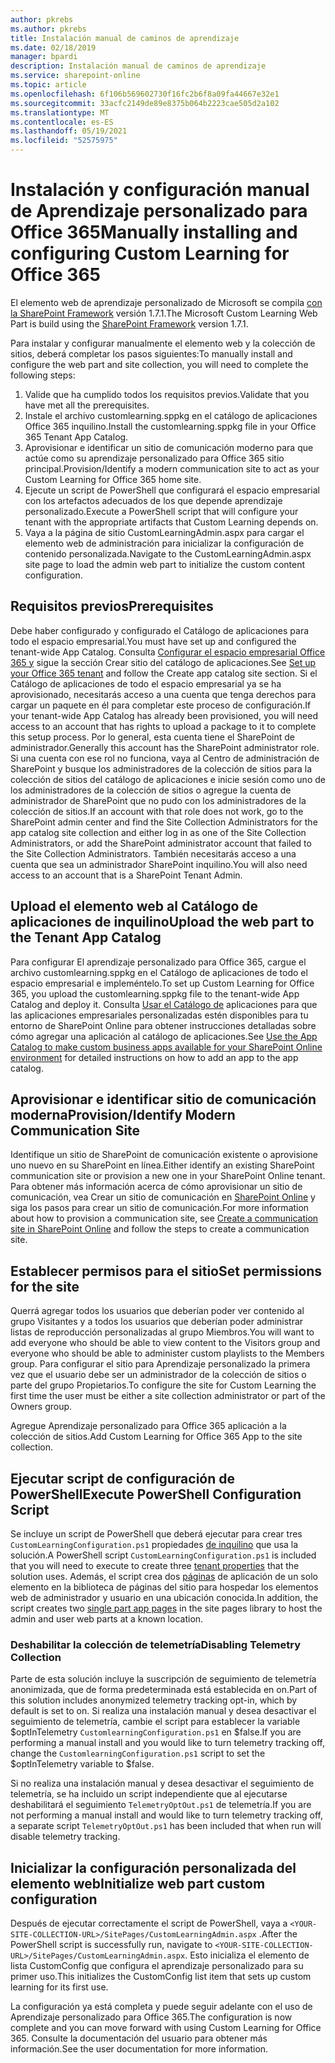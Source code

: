 ```yaml
---
author: pkrebs
ms.author: pkrebs
title: Instalación manual de caminos de aprendizaje
ms.date: 02/18/2019
manager: bpardi
description: Instalación manual de caminos de aprendizaje
ms.service: sharepoint-online
ms.topic: article
ms.openlocfilehash: 6f106b569602730f16fc2b6f8a09fa44667e32e1
ms.sourcegitcommit: 33acfc2149de89e8375b064b2223cae505d2a102
ms.translationtype: MT
ms.contentlocale: es-ES
ms.lasthandoff: 05/19/2021
ms.locfileid: "52575975"
---
```

# <a name="manually-installing-and-configuring-custom-learning-for-office-365"></a><span data-ttu-id="6cdd8-103">Instalación y configuración manual de Aprendizaje personalizado para Office 365</span><span class="sxs-lookup"><span data-stu-id="6cdd8-103">Manually installing and configuring Custom Learning for Office 365</span></span>

<span data-ttu-id="6cdd8-104">El elemento web de aprendizaje personalizado de Microsoft se compila [con la SharePoint Framework](/sharepoint/dev/spfx/sharepoint-framework-overview) versión 1.7.1.</span><span class="sxs-lookup"><span data-stu-id="6cdd8-104">The Microsoft Custom Learning Web Part is build using the [SharePoint Framework](/sharepoint/dev/spfx/sharepoint-framework-overview) version 1.7.1.</span></span>

<span data-ttu-id="6cdd8-105">Para instalar y configurar manualmente el elemento web y la colección de sitios, deberá completar los pasos siguientes:</span><span class="sxs-lookup"><span data-stu-id="6cdd8-105">To manually install and configure the web part and site collection, you will need to complete the following steps:</span></span>

1. <span data-ttu-id="6cdd8-106">Valide que ha cumplido todos los requisitos previos.</span><span class="sxs-lookup"><span data-stu-id="6cdd8-106">Validate that you have met all the prerequisites.</span></span>
1. <span data-ttu-id="6cdd8-107">Instale el archivo customlearning.sppkg en el catálogo de aplicaciones Office 365 inquilino.</span><span class="sxs-lookup"><span data-stu-id="6cdd8-107">Install the customlearning.sppkg file in your Office 365 Tenant App Catalog.</span></span>
1. <span data-ttu-id="6cdd8-108">Aprovisionar e identificar un sitio de comunicación moderno para que actúe como su aprendizaje personalizado para Office 365 sitio principal.</span><span class="sxs-lookup"><span data-stu-id="6cdd8-108">Provision/Identify a modern communication site to act as your Custom Learning for Office 365 home site.</span></span>
1. <span data-ttu-id="6cdd8-109">Ejecute un script de PowerShell que configurará el espacio empresarial con los artefactos adecuados de los que depende aprendizaje personalizado.</span><span class="sxs-lookup"><span data-stu-id="6cdd8-109">Execute a PowerShell script that will configure your tenant with the appropriate artifacts that Custom Learning depends on.</span></span>
1. <span data-ttu-id="6cdd8-110">Vaya a la página de sitio CustomLearningAdmin.aspx para cargar el elemento web de administración para inicializar la configuración de contenido personalizada.</span><span class="sxs-lookup"><span data-stu-id="6cdd8-110">Navigate to the CustomLearningAdmin.aspx site page to load the admin web part to initialize the custom content configuration.</span></span>

## <a name="prerequisites"></a><span data-ttu-id="6cdd8-111">Requisitos previos</span><span class="sxs-lookup"><span data-stu-id="6cdd8-111">Prerequisites</span></span>

<span data-ttu-id="6cdd8-112">Debe haber configurado y configurado el Catálogo de aplicaciones para todo el espacio empresarial.</span><span class="sxs-lookup"><span data-stu-id="6cdd8-112">You must have set up and configured the tenant-wide App Catalog.</span></span> <span data-ttu-id="6cdd8-113">Consulta [Configurar el espacio empresarial Office 365 y](/sharepoint/dev/spfx/set-up-your-developer-tenant#create-app-catalog-site) sigue la sección Crear sitio del catálogo de aplicaciones.</span><span class="sxs-lookup"><span data-stu-id="6cdd8-113">See [Set up your Office 365 tenant](/sharepoint/dev/spfx/set-up-your-developer-tenant#create-app-catalog-site) and follow the Create app catalog site section.</span></span> <span data-ttu-id="6cdd8-114">Si el Catálogo de aplicaciones de todo el espacio empresarial ya se ha aprovisionado, necesitarás acceso a una cuenta que tenga derechos para cargar un paquete en él para completar este proceso de configuración.</span><span class="sxs-lookup"><span data-stu-id="6cdd8-114">If your tenant-wide App Catalog has already been provisioned, you will need access to an account that has rights to upload a package to it to complete this setup process.</span></span> <span data-ttu-id="6cdd8-115">Por lo general, esta cuenta tiene el SharePoint de administrador.</span><span class="sxs-lookup"><span data-stu-id="6cdd8-115">Generally this account has the SharePoint administrator role.</span></span> <span data-ttu-id="6cdd8-116">Si una cuenta con ese rol no funciona, vaya al Centro de administración de SharePoint y busque los administradores de la colección de sitios para la colección de sitios del catálogo de aplicaciones e inicie sesión como uno de los administradores de la colección de sitios o agregue la cuenta de administrador de SharePoint que no pudo con los administradores de la colección de sitios.</span><span class="sxs-lookup"><span data-stu-id="6cdd8-116">If an account with that role does not work, go to the SharePoint admin center and find the Site Collection Administrators for the app catalog site collection and either log in as one of the Site Collection Administrators, or add the SharePoint administrator account that failed to the Site Collection Administrators.</span></span> <span data-ttu-id="6cdd8-117">También necesitarás acceso a una cuenta que sea un administrador SharePoint inquilino.</span><span class="sxs-lookup"><span data-stu-id="6cdd8-117">You will also need access to an account that is a SharePoint Tenant Admin.</span></span>

## <a name="upload-the-web-part-to-the-tenant-app-catalog"></a><span data-ttu-id="6cdd8-118">Upload el elemento web al Catálogo de aplicaciones de inquilino</span><span class="sxs-lookup"><span data-stu-id="6cdd8-118">Upload the web part to the Tenant App Catalog</span></span>

<span data-ttu-id="6cdd8-119">Para configurar El aprendizaje personalizado para Office 365, cargue el archivo customlearning.sppkg en el Catálogo de aplicaciones de todo el espacio empresarial e impleméntelo.</span><span class="sxs-lookup"><span data-stu-id="6cdd8-119">To set up Custom Learning for Office 365, you upload the customlearning.sppkg file to the tenant-wide App Catalog and deploy it.</span></span> <span data-ttu-id="6cdd8-120">Consulta [Usar el Catálogo de](/sharepoint/use-app-catalog) aplicaciones para que las aplicaciones empresariales personalizadas estén disponibles para tu entorno de SharePoint Online para obtener instrucciones detalladas sobre cómo agregar una aplicación al catálogo de aplicaciones.</span><span class="sxs-lookup"><span data-stu-id="6cdd8-120">See [Use the App Catalog to make custom business apps available for your SharePoint Online environment](/sharepoint/use-app-catalog) for detailed instructions on how to add an app to the app catalog.</span></span>

## <a name="provisionidentify-modern-communication-site"></a><span data-ttu-id="6cdd8-121">Aprovisionar e identificar sitio de comunicación moderna</span><span class="sxs-lookup"><span data-stu-id="6cdd8-121">Provision/Identify Modern Communication Site</span></span>

<span data-ttu-id="6cdd8-122">Identifique un sitio de SharePoint de comunicación existente o aprovisione uno nuevo en su SharePoint en línea.</span><span class="sxs-lookup"><span data-stu-id="6cdd8-122">Either identify an existing SharePoint communication site or provision a new one in your SharePoint Online tenant.</span></span> <span data-ttu-id="6cdd8-123">Para obtener más información acerca de cómo aprovisionar un sitio de comunicación, vea Crear un sitio de comunicación en [SharePoint Online](https://support.office.com/article/create-a-communication-site-in-sharepoint-online-7fb44b20-a72f-4d2c-9173-fc8f59ba50eb) y siga los pasos para crear un sitio de comunicación.</span><span class="sxs-lookup"><span data-stu-id="6cdd8-123">For more information about how to provision a communication site, see [Create a communication site in SharePoint Online](https://support.office.com/article/create-a-communication-site-in-sharepoint-online-7fb44b20-a72f-4d2c-9173-fc8f59ba50eb) and follow the steps to create a communication site.</span></span>

## <a name="set-permissions-for-the-site"></a><span data-ttu-id="6cdd8-124">Establecer permisos para el sitio</span><span class="sxs-lookup"><span data-stu-id="6cdd8-124">Set permissions for the site</span></span>

<span data-ttu-id="6cdd8-125">Querrá agregar todos los usuarios que deberían poder ver contenido al grupo Visitantes y a todos los usuarios que deberían poder administrar listas de reproducción personalizadas al grupo Miembros.</span><span class="sxs-lookup"><span data-stu-id="6cdd8-125">You will want to add everyone who should be able to view content to the Visitors group and everyone who should be able to administer custom playlists to the Members group.</span></span> <span data-ttu-id="6cdd8-126">Para configurar el sitio para Aprendizaje personalizado la primera vez que el usuario debe ser un administrador de la colección de sitios o parte del grupo Propietarios.</span><span class="sxs-lookup"><span data-stu-id="6cdd8-126">To configure the site for Custom Learning the first time the user must be either a site collection administrator or part of the Owners group.</span></span>

<span data-ttu-id="6cdd8-127">Agregue Aprendizaje personalizado para Office 365 aplicación a la colección de sitios.</span><span class="sxs-lookup"><span data-stu-id="6cdd8-127">Add Custom Learning for Office 365 App to the site collection.</span></span>

## <a name="execute-powershell-configuration-script"></a><span data-ttu-id="6cdd8-128">Ejecutar script de configuración de PowerShell</span><span class="sxs-lookup"><span data-stu-id="6cdd8-128">Execute PowerShell Configuration Script</span></span>

<span data-ttu-id="6cdd8-129">Se incluye un script de PowerShell que deberá ejecutar para crear tres `CustomLearningConfiguration.ps1` propiedades [de inquilino](/sharepoint/dev/spfx/tenant-properties) que usa la solución.</span><span class="sxs-lookup"><span data-stu-id="6cdd8-129">A PowerShell script `CustomLearningConfiguration.ps1` is included that you will need to execute to create three [tenant properties](/sharepoint/dev/spfx/tenant-properties) that the solution uses.</span></span> <span data-ttu-id="6cdd8-130">Además, el script crea dos [páginas](/sharepoint/dev/spfx/web-parts/single-part-app-pages) de aplicación de un solo elemento en la biblioteca de páginas del sitio para hospedar los elementos web de administrador y usuario en una ubicación conocida.</span><span class="sxs-lookup"><span data-stu-id="6cdd8-130">In addition, the script creates two [single part app pages](/sharepoint/dev/spfx/web-parts/single-part-app-pages) in the site pages library to host the admin and user web parts at a known location.</span></span>

### <a name="disabling-telemetry-collection"></a><span data-ttu-id="6cdd8-131">Deshabilitar la colección de telemetría</span><span class="sxs-lookup"><span data-stu-id="6cdd8-131">Disabling Telemetry Collection</span></span>

<span data-ttu-id="6cdd8-132">Parte de esta solución incluye la suscripción de seguimiento de telemetría anonimizada, que de forma predeterminada está establecida en on.</span><span class="sxs-lookup"><span data-stu-id="6cdd8-132">Part of this solution includes anonymized telemetry tracking opt-in, which by default is set to on.</span></span> <span data-ttu-id="6cdd8-133">Si realiza una instalación manual y desea desactivar el seguimiento de telemetría, cambie el script para establecer la variable $optInTelemetry `CustomlearningConfiguration.ps1` en $false.</span><span class="sxs-lookup"><span data-stu-id="6cdd8-133">If you are performing a manual install and you would like to turn telemetry tracking off, change the `CustomlearningConfiguration.ps1` script to set the $optInTelemetry variable to $false.</span></span>

<span data-ttu-id="6cdd8-134">Si no realiza una instalación manual y desea desactivar el seguimiento de telemetría, se ha incluido un script independiente que al ejecutarse deshabilitará el seguimiento `TelemetryOptOut.ps1` de telemetría.</span><span class="sxs-lookup"><span data-stu-id="6cdd8-134">If you are not performing a manual install and would like to turn telemetry tracking off, a separate script `TelemetryOptOut.ps1` has been included that when run will disable telemetry tracking.</span></span>

## <a name="initialize-web-part-custom-configuration"></a><span data-ttu-id="6cdd8-135">Inicializar la configuración personalizada del elemento web</span><span class="sxs-lookup"><span data-stu-id="6cdd8-135">Initialize web part custom configuration</span></span>

<span data-ttu-id="6cdd8-136">Después de ejecutar correctamente el script de PowerShell, vaya a `<YOUR-SITE-COLLECTION-URL>/SitePages/CustomLearningAdmin.aspx` .</span><span class="sxs-lookup"><span data-stu-id="6cdd8-136">After the PowerShell script is successfully run, navigate to `<YOUR-SITE-COLLECTION-URL>/SitePages/CustomLearningAdmin.aspx`.</span></span> <span data-ttu-id="6cdd8-137">Esto inicializa el elemento de lista CustomConfig que configura el aprendizaje personalizado para su primer uso.</span><span class="sxs-lookup"><span data-stu-id="6cdd8-137">This initializes the CustomConfig list item that sets up custom learning for its first use.</span></span>

<span data-ttu-id="6cdd8-138">La configuración ya está completa y puede seguir adelante con el uso de Aprendizaje personalizado para Office 365.</span><span class="sxs-lookup"><span data-stu-id="6cdd8-138">The configuration is now complete and you can move forward with using Custom Learning for Office 365.</span></span> <span data-ttu-id="6cdd8-139">Consulte la documentación del usuario para obtener más información.</span><span class="sxs-lookup"><span data-stu-id="6cdd8-139">See the user documentation for more information.</span></span>
